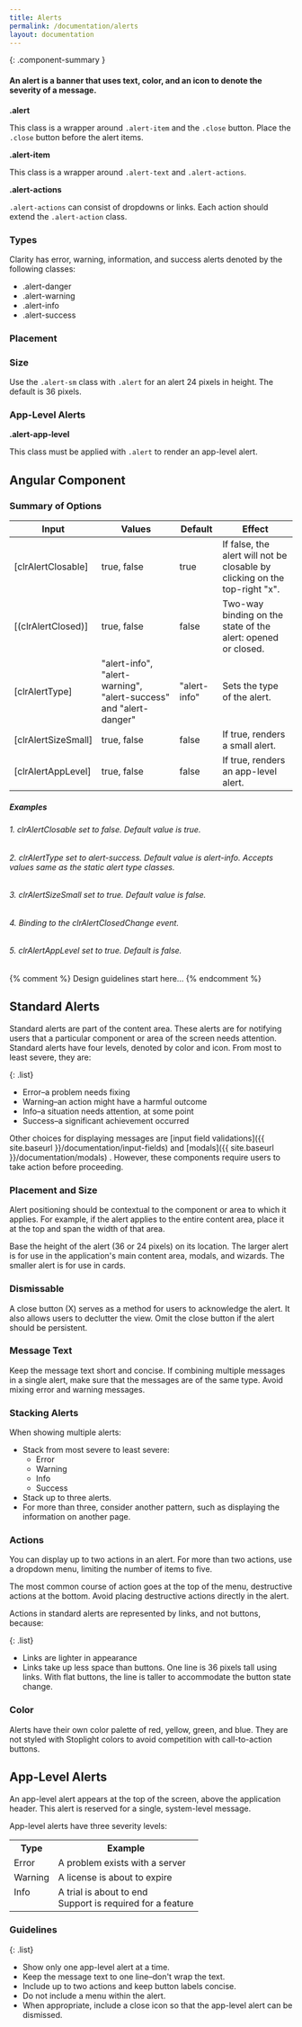 ```yaml
---
title: Alerts
permalink: /documentation/alerts
layout: documentation
---
```


{: .component-summary }
#### An alert is a banner that uses text, color, and an icon to denote the severity of a message.

**.alert**
<div>
    This class is a wrapper around <code class="clr-code">.alert-item</code> and the
    <code class="clr-code">.close</code> button. Place the <code class="clr-code">.close</code>
    button before the alert items.
</div>

**.alert-item**
<div>
    This class is a wrapper around <code class="clr-code">.alert-text</code> and <code class="clr-code">.alert-actions</code>.
</div>

**.alert-actions**
<div>
    <code class="clr-code">.alert-actions</code> can consist of dropdowns or links.
    Each action should extend the <code class="clr-code">.alert-action</code> class.
</div>

### Types

Clarity has error, warning, information, and success alerts denoted by the following classes:

- .alert-danger
- .alert-warning
- .alert-info
- .alert-success

<clr-alert-demo-styles></clr-alert-demo-styles>

### Placement

<clr-alert-demo-types></clr-alert-demo-types>

### Size

Use the <code class="clr-code">.alert-sm</code> class with <code class="clr-code">.alert</code> for an alert 24 pixels in height. The default is 36 pixels.

<clr-alert-demo-sizes></clr-alert-demo-sizes>

### App-Level Alerts

**.alert-app-level**
<div>
    This class must be applied with <code class="clr-code">.alert</code> to render an app-level alert.
</div>

<clr-alert-demo-app-level></clr-alert-demo-app-level>

## Angular Component

### Summary of Options

<table class="table">
    <thead>
        <tr>
            <th class="left">Input</th>
            <th class="left">Values</th>
            <th>Default</th>
            <th class="left">Effect</th>
        </tr>
    </thead>
    <tbody>
        <tr>
            <td class="left">[clrAlertClosable]</td>
            <td class="left">true, false</td>
            <td>true</td>
            <td class="left">If false, the alert will not be closable by clicking on the top-right "x".</td>
        </tr>
        <tr>
            <td class="left">[(clrAlertClosed)]</td>
            <td class="left">true, false</td>
            <td>false</td>
            <td class="left">
                Two-way binding on the state of the alert: opened or closed.
            </td>
        </tr>
        <tr>
            <td class="left">[clrAlertType]</td>
            <td class="left">"alert-info", "alert-warning", "alert-success" and "alert-danger"</td>
            <td>"alert-info"</td>
            <td class="left">Sets the type of the alert.</td>
        </tr>
        <tr>
            <td class="left">[clrAlertSizeSmall]</td>
            <td class="left">true, false</td>
            <td>false</td>
            <td class="left">If true, renders a small alert.</td>
        </tr>
        <tr>
            <td class="left">[clrAlertAppLevel]</td>
            <td class="left">true, false</td>
            <td>false</td>
            <td class="left">If true, renders an app-level alert.</td>
        </tr>
    </tbody>
</table>


##### Examples

###### 1. clrAlertClosable set to false. Default value is true.

<clr-alert-not-closable-demo-angular></clr-alert-not-closable-demo-angular>

###### 2. clrAlertType set to alert-success. Default value is alert-info. Accepts values same as the static alert type classes.

<clr-alert-success-demo-angular></clr-alert-success-demo-angular>

###### 3. clrAlertSizeSmall set to true. Default value is false.

<clr-alert-small-demo-angular></clr-alert-small-demo-angular>

###### 4. Binding to the clrAlertClosedChange event.

<clr-alert-close-event-demo-angular></clr-alert-close-event-demo-angular>

###### 5. clrAlertAppLevel set to true. Default is false.

<clr-alert-app-level-demo-angular></clr-alert-app-level-demo-angular>

{% comment %}
    Design guidelines start here...
{% endcomment %}

## Standard Alerts

Standard alerts are part of the content area.  These alerts are for notifying users that a particular component or area of the screen needs attention.  Standard alerts have four levels, denoted by color and icon. From most to least severe, they are:

{: .list}
- Error–a problem needs fixing
- Warning–an action might have a harmful outcome
- Info–a situation needs attention, at some point
- Success–a significant achievement occurred

Other choices for displaying messages are [input field validations]({{ site.baseurl }}/documentation/input-fields)  and [modals]({{ site.baseurl }}/documentation/modals) .  However, these components require users to take action before proceeding.

### Placement and Size

Alert positioning should be contextual to the component or area to which it applies. For example, if the alert applies to the entire content area, place it at the top and span the width of that area.

Base the height of the alert (36 or 24 pixels) on its location.  The larger alert is for use in the application's main content area, modals, and wizards.  The smaller alert is for use in cards.

### Dismissable

A close button (X) serves as a method for users to acknowledge the alert.  It also allows users to declutter the view. Omit the close button if the alert should be persistent.

### Message Text

Keep the message text short and concise.  If combining multiple messages in a single alert, make sure that the messages are of the same type.  Avoid mixing error and warning messages.

### Stacking Alerts

When showing multiple alerts:

<ul class="list">
    <li>Stack from most severe to least severe:
    <ul class="list">
      <li>Error</li>
      <li>Warning</li>
      <li>Info</li>
      <li>Success</li>
    </ul>
  </li>
  <li>Stack up to three alerts.</li>
  <li>For more than three, consider another pattern, such as displaying the information on another page.</li>
</ul>

### Actions

You can display up to two actions in an alert.  For more than two actions, use a dropdown menu, limiting the number of items to five.

The most common course of action goes at the top of the menu, destructive actions at the bottom.  Avoid placing destructive actions directly in the alert.

Actions in standard alerts are represented by links, and not buttons, because:

{: .list}
- Links are lighter in appearance
- Links take up less space than buttons.  One line is 36 pixels tall using links.  With flat buttons, the line is taller to accommodate the button state change.

### Color

Alerts have their own color palette of red, yellow, green, and blue. They are not styled with Stoplight colors to avoid competition with call-to-action buttons.


## App-Level Alerts

An app-level alert appears at the top of the screen, above the application header.  This alert is reserved for a single, system-level message.

App-level alerts have three severity levels:

<table class="table .table-noborder ">
  <tr>
    <th class="left">Type</th>
    <th class="left">Example</th>
  </tr>
  <tr>
    <td class="left">Error</td>
    <td class="left">A problem exists with a server</td>
  </tr>
  <tr>
    <td class="left">Warning</td>
    <td class="left">A license is about to expire</td>
  </tr>
  <tr>
    <td valign="top" class="left">Info</td>
    <td class="left"> A trial is about to end<br>
    Support is required for a feature </td>
  </tr>
</table>

### Guidelines

{: .list}
- Show only one app-level alert at a time.
- Keep the message text to one line–don't wrap the text.
- Include up to two actions and keep button labels concise.
- Do not include a menu within the alert.
- When appropriate, include a close icon so that the app-level alert can be dismissed.

